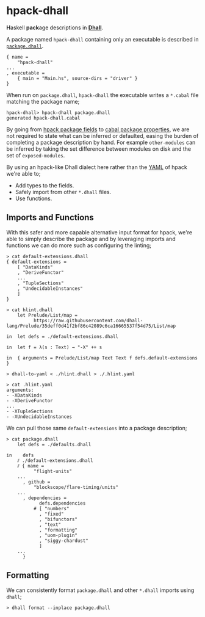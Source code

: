 # hpack-dhall

**H**askell **pack**age descriptions in [**Dhall**](https://github.com/dhall-lang/dhall-lang).

A package named `hpack-dhall` containing only an executable is described in
[`package.dhall`](https://github.com/sol/hpack-dhall/blob/master/package.dhall).

```
{ name =
    "hpack-dhall"
...
, executable =
    { main = "Main.hs", source-dirs = "driver" }
}
```

When run on `package.dhall`, `hpack-dhall` the executable writes
a `*.cabal` file matching the package name;

```
hpack-dhall> hpack-dhall package.dhall
generated hpack-dhall.cabal
```

By going from [hpack package
fields](https://github.com/sol/hpack#top-level-fields) to [cabal package
properties](https://www.haskell.org/cabal/users-guide/developing-packages.html#package-properties),
we are not required to state what can be inferred or defaulted, easing the
burden of completing a package description by hand.  For example
`other-modules` can be inferred by taking the set difference between modules on
disk and the set of `exposed-modules`.

By using an hpack-like Dhall dialect here rather than the
[YAML](https://en.wikipedia.org/wiki/YAML) of hpack we're able to;

* Add types to the fields.
* Safely import from other `*.dhall` files.
* Use functions.

## Imports and Functions

With this safer and more capable alternative input format for hpack, we're able
to simply describe the package and by leveraging imports and functions we can
do more such as configuring the linting;

```
> cat default-extensions.dhall
{ default-extensions =
    [ "DataKinds"
    , "DeriveFunctor"
    ...
    , "TupleSections"
    , "UndecidableInstances"
    ]
}

> cat hlint.dhall
    let Prelude/List/map =
          https://raw.githubusercontent.com/dhall-lang/Prelude/35deff0d41f2bf86c42089c6ca16665537f54d75/List/map

in  let defs = ./default-extensions.dhall

in  let f = λ(s : Text) → "-X" ++ s

in  { arguments = Prelude/List/map Text Text f defs.default-extensions }

> dhall-to-yaml < ./hlint.dhall > ./.hlint.yaml

> cat .hlint.yaml
arguments:
- -XDataKinds
- -XDeriveFunctor
...
- -XTupleSections
- -XUndecidableInstances
```

We can pull those same `default-extensions` into a package description;

```
> cat package.dhall
    let defs = ./defaults.dhall

in    defs
    ⫽ ./default-extensions.dhall
    ⫽ { name =
          "flight-units"
    ...
      , github =
          "blockscope/flare-timing/units"
    ...
      , dependencies =
            defs.dependencies
          # [ "numbers"
            , "fixed"
            , "bifunctors"
            , "text"
            , "formatting"
            , "uom-plugin"
            , "siggy-chardust"
            ]
    ...
      }
```

## Formatting

We can consistently format `package.dhall` and other `*.dhall` imports using
`dhall`;

```
> dhall format --inplace package.dhall
```

